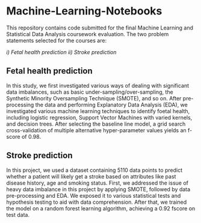 # Machine-Learning-Notebooks

This repository contains code submitted for the final Machine Learning and Statistical Data Analysis coursework evaluation. The two problem statements selected for the courses are:

*i) Fetal health prediction*
*ii) Stroke prediction*

## Fetal health prediction
In this study, we first investigated various ways of dealing with significant data imbalances, such as basic under-sampling/over-sampling, the Synthetic Minority Oversampling Technique (SMOTE), and so on. After pre-processing the data and performing Explanatory Data Analysis (EDA), we investigated various machine learning techniques to identify foetal health, including logistic regression, Support Vector Machines with varied kernels, and decision trees. After selecting the baseline line model, a grid search cross-validation of multiple alternative hyper-parameter values yields an f-score of 0.98.


## Stroke prediction
In this project, we used a dataset containing 5110 data points to predict whether a patient will likely get a stroke based on attributes like past disease history, age and smoking status. First, we addressed the issue of heavy data imbalance in this project by applying SMOTE, followed by data pre-processing and EDA. We exposed it to various statistical tests and hypothesis testing to aid with data comprehension. After that, we trained the model on a random forest learning algorithm, achieving a 0.92 fscore on test data.
